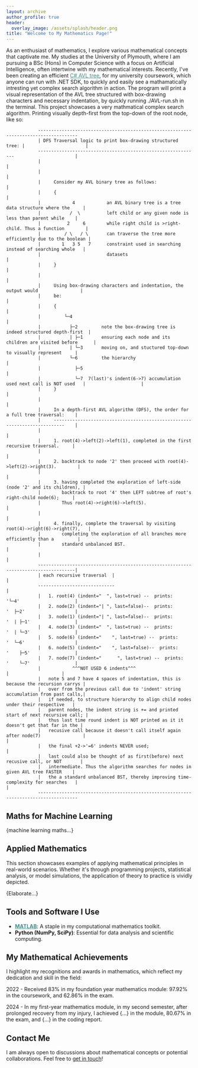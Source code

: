 ```yaml
---
layout: archive
author_profile: true
header:
  overlay_image: /assets/splash/header.png
title: "Welcome to My Mathematics Page!"
---
```

As an enthusiast of mathematics, I explore various mathematical concepts that captivate me. My studies at the University of Plymouth, where I am pursuing a BSc (Hons) in Computer Science with a focus on Artificial Intelligence, often intertwine with my mathematical interests. Recently, I've been creating an efficient <a href="https://github.com/alfie-ns/1003-CW/tree/main/Report/AVL" target="_blank" style="color: #448c88">C# AVL tree</a>, for my university coursework, which anyone can run with .NET SDK, to quickly and easily see a mathamatically intresting yet complex search algorithm in action. The program will print a visual representation of the AVL tree structured with box-drawing characters and necessary indentation, by quickly running ./AVL-run.sh in the terminal. This project showcases a very mathmatical complex search algorithm. Printing visually depth-first from the top-down of the root node, like so:

```
            -------------------------------------------------------------------------------------
            | DFS Traversal logic to print box-drawing structured tree: |                       | 
            -------------------------------------------------------------                       |
            |                                                                                   |   
            |                                                                                   |
            |     Consider my AVL binary tree as follows:                                       |
            |     {                                                                             |
            |            4            an AVL binary tree is a tree data structure where the     |
            |           /  \          left child or any given node is less than parent while    |
            |          2     6        while right child is >right-child. Thus a function        |
            |         / \   / \       can traverse the tree more efficiently due to the boolean |
            |        1   3 5   7      constraint used in searching instead of searching whole   |
            |                         datasets                                                  |                                                                         
            |     }                                                                             |
            |                                                                                   |
            |     Using box-drawing characters and indentation, the output would                |
            |     be:                                                                           |                                                                            
            |     {                                                                             |
            |         └─4                                                                       |
            |           ├─2         note the box-drawing tree is indeed structured depth-first  |
            |           | ├─1       ensuring each node and its children are visited before      |  
            |           | └─3       moving on, and stuctured top-down to visually represent     |        
            |           └─6         the hierarchy                                               |          
            |             ├─5                                                                   |
            |             └─7  7(last)'s indent(6->7) accumulation used next call is NOT used   |                     |
            |     }                                                                             |
            |                                                                                   |
            |     In a depth-first AVL algorithm (DFS), the order for a full tree traversal:    |
            |     --------------------------------------------------------------------------    |  
            |                                                                                   |
            |     1. root(4)->left(2)->left(1), completed in the first recursive traversal.     |
            |                                                                                   |
            |     2. backtrack to node '2' then proceed with root(4)->left(2)->right(3).        |
            |                                                                                   |
            |     3. having completed the exploration of left-side (node '2' and its children), |
            |        backtrack to root '4' then LEFT subtree of root's right-child node(6);     |
            |        Thus root(4)->right(6)->left(5).                                           |
            |                                                                                   |
            |     4. finally, complete the traversal by visiting root(4)->right(6)->right(7),   |
            |        completing the exploration of all branches more efficiently than a         |
            |        standard unbalanced BST.                                                   |   
            |                                                                                   |
            ------------------------------------------------------------------------------------|
            | each recursive traversal  |                                                       |  
            -----------------------------                                                       |  
            |   1. root(4) (indent="  ", last=true) --  prints:       '└─4'                     |  
            |   2. node(2) (indent="| ", last=false)--  prints:       '  ├─2'                   |  
            |   3. node(1) (indent="| ", last=false)--  prints:       '  | ├─1'                 |  
            |   4. node(3) (indent="  ", last=true) --  prints:       '  | └─3'                 |  
            |   5. node(6) (indent="    ", last=true) --  prints:     '  └─6'                   |  
            |   6. node(5) (indent="    ", last=false)--  prints:     '    ├─5'                 |
            |   7. node(7) (indent="      ", last=true) --  prints:   '    └─7'                 |
            |            ^^^NOT USED 6 indents^^^                                               |                    |
            |   note 5 and 7 have 4 spaces of indentation, this is because the recursion carrys |
            |   over from the previous call due to 'indent' string accumulation from past calls,|
            |   if needed, to structure hierarchy to align child nodes under their respective   |
            |   parent nodes, the indent string is += and printed start of next recursive call; |
            |   thus last time round indent is NOT printed as it it doesn't get that far in the |   
            |   recusive call because it doesn't call itself again after node(7)                |                                                  |                                                                                   
            |   the final +2->'=6' indents NEVER used;                                          |
            |   last could also be thought of as first(before) next recusive call, or NOT       |
            |   intermediate. Thus the algorithm searches for nodes in given AVL tree FASTER    |
            |   the a standard unbalanced BST, thereby improving time-complexity for searches   |                                                                                                                                             |                              
            -------------------------------------------------------------------------------------

```

## Maths for Machine Learning

{machine learning maths...}

## Applied Mathematics

This section showcases examples of applying mathematical principles in real-world scenarios. Whether it's through programming projects, statistical analysis, or model simulations, the application of theory to practice is vividly depicted.

{Elaborate...}

## Tools and Software I Use

- <a href="https://uk.mathworks.com/products/matlab.html" target="_blank" style="color: #448c88"><b>MATLAB</b></a>: A staple in my computational mathematics toolkit.
- **Python (NumPy, SciPy)**: Essential for data analysis and scientific computing.

## My Mathematical Achievements

I highlight my recognitions and awards in mathematics, which reflect my dedication and skill in the field:

2022 - Received 83% in my foundation year mathematics module: 97.92% in the coursework, and 62.86% in the exam.

2024 - In my first-year mathematics module, in my second semester, after prolonged recovery from my injury, I achieved {…} in the module, 80.67% in the exam, and {…} in the coding report.

<!--## Recent Blog Posts

Stay updated with my latest thoughts and explorations in mathematics:

- [Math in Machine Learning](/posts/math-in-ml)
-->

<!-- FIX THIS [ ] -->

## Contact Me

I am always open to discussions about mathematical concepts or potential collaborations. Feel free to [get in touch](mailto:alfienurse@gmail.com)!
